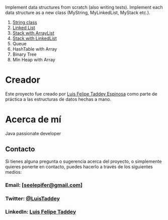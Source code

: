 Implement data structures from scratch (also writing tests). Implement each data structure as a new class (MyString, MyLinkedList, MyStack etc.).

1. [String class](https://github.com/SeelePifer/data-structures-by-hand/blob/main/src/main/java/org/example/MyString.java)
2. [Linked List](https://github.com/SeelePifer/data-structures-by-hand/blob/main/src/main/java/org/example/MyLinkedList.java)
3. [Stack with ArrayList](https://github.com/SeelePifer/data-structures-by-hand/blob/main/src/main/java/org/example/StackFromArray.java)
4. [Stack with LinkedList](https://github.com/SeelePifer/data-structures-by-hand/blob/main/src/main/java/org/example/StackFromList.java)
4. Queue
5. HashTable with Array
6. Binary Tree
7. Min Heap with Array

# Creador
Este proyecto fue creado por [Luis Felipe Taddey Espinosa](https://github.com/SeelePifer) como parte de práctica a las estructuras de datos hechas a mano.

# Acerca de mí
Java passionate developer

## Contacto
Si tienes alguna pregunta o sugerencia acerca del proyecto, o simplemente quieres ponerte en contacto, puedes hacerlo a través de los siguientes medios:

### Email: [seelepifer@gmail.com]
### Twitter: [@LuisTaddey](https://twitter.com/LuisTaddey)
### LinkedIn: [Luis Felipe Taddey](https://www.linkedin.com/in/luis-felipe-taddey-espinosa-4336691a1/)